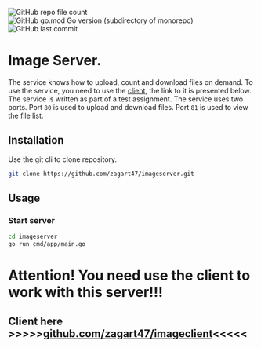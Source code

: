 ![GitHub repo file count](https://img.shields.io/github/directory-file-count/zagart47/imageserver)
![GitHub go.mod Go version (subdirectory of monorepo)](https://img.shields.io/github/go-mod/go-version/zagart47/imageserver?filename=go.mod)
![GitHub last commit](https://img.shields.io/github/last-commit/zagart47/imageserver)
# Image Server.

The service knows how to upload, count and download files on demand.
To use the service, you need to use the [client](https://github.com/zagart47/imageclient), the link to it is presented below.
The service is written as part of a test assignment.
The service uses two ports. Port ```80``` is used to upload and download files. Port ```81``` is used to view the file list.

## Installation

Use the git cli to clone repository.

```bash
git clone https://github.com/zagart47/imageserver.git
```

## Usage
### Start server
```bash
cd imageserver
go run cmd/app/main.go
```

# Attention! You need use the client to work with this server!!!

## Client here >>>>>[github.com/zagart47/imageclient](https://github.com/zagart47/imageclient)<<<<<


